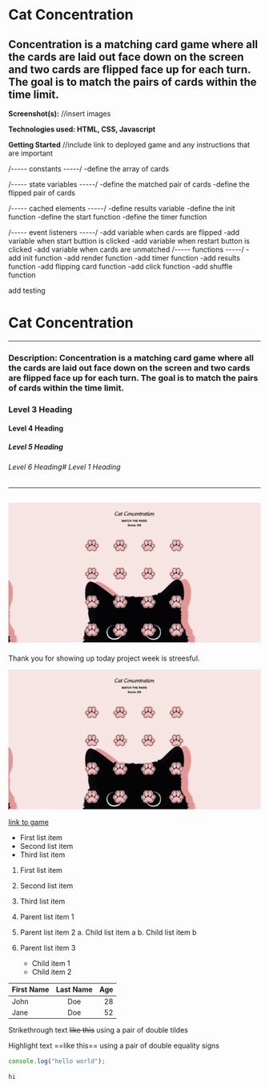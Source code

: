 # Cat Concentration 
## Concentration is a matching card game where all the cards are laid out face down on the screen and two cards are flipped face up for each turn. The goal is to match the pairs of cards within the time limit.


**Screenshot(s):**
//insert images


**Technologies used: HTML, CSS, Javascript**


**Getting Started**
//include link to deployed game and any instructions that are important

/----- constants -----/
-define the array of cards

/----- state variables -----/
-define the matched pair of cards
-define the flipped pair of cards

/----- cached elements -----/
-define results variable
-define the init function
-define the start function
-define the timer function


/----- event listeners -----/
-add variable when cards are flipped
-add variable when start buttion is clicked
-add variable when restart button is clicked
-add variable when cards are unmatched
/----- functions -----/
-add init function
-add render function
-add timer function
-add results function
-add flipping card function
-add click function
-add shuffle function

add testing

# Cat Concentration
---
### Description: Concentration is a matching card game where all the cards are laid out face down on the screen and two cards are flipped face up for each turn. The goal is to match the pairs of cards within the time limit.
### Level 3 Heading
#### Level 4 Heading
##### Level 5 Heading
###### Level 6 Heading# Level 1 Heading
---
![Markdown-mark](imgs/gamescreenshot.png)
---
Thank you for showing up today project week is streesful.

![Markdown-mark](imgs/gamescreenshot.png)

[link to game](http://)

* First list item
* Second list item
* Third list item

1. First list item
1. Second list item
1. Third list item

1. Parent list item 1
1. Parent list item 2
 a. Child list item a
 b. Child list item b
1. Parent list item 3
    * Child item 1 
    * Child item 2

| First Name | Last Name | Age |
| :--------- | :-------: | --: |
| John       |    Doe    |  28 |
| Jane       |    Doe    |  52 |

Strikethrough text ~~like this~~ using a pair of double tildes

Highlight text ==like this== using a pair of double equality signs

```js
console.log("hello world");
```

```html
hi
```









